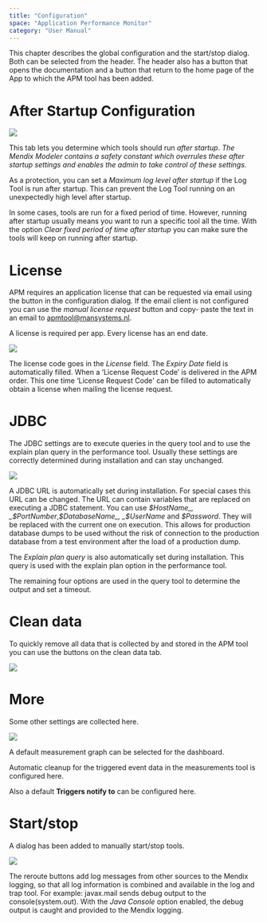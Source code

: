 ```yaml
---
title: "Configuration"
space: "Application Performance Monitor"
category: "User Manual"
---
```


This chapter describes the global configuration and the start/stop dialog. Both can be selected from the
header. The header also has a button that opens the documentation and a button that return to the home page
of the App to which the APM tool has been added.

# After Startup Configuration

![](attachments/Dashboard/Configuration_After_Startup.png)

This tab lets you determine which tools should run _after startup_.
*The Mendix Modeler contains a safety constant which overrules these after startup settings and enables the
admin to take control of these settings.*

As a protection, you can set a _Maximum log level after startup_ if the Log Tool is run after startup.
This can prevent the Log Tool running on an unexpectedly high level after startup.

In some cases, tools are run for a fixed period of time. However, running after startup usually means you
want to run a specific tool all the time. With the option _Clear fixed period of time after startup_
you can make sure the tools will keep on running after startup.

# License
APM requires an application license that can be requested via email using the button in the configuration
 dialog. If the email client is not configured you can use the _manual license request_ button and copy-
 paste the text in an email to [apmtool@mansystems.nl](mailto:apmtool@mansystems.nl). 

 A license is required per app. Every license has an end date.

![](attachments/Dashboard/Configuration_License.png)

The license code goes in the _License_ field. The _Expiry Date_ field is automatically filled. When a ‘License Request Code’ is delivered in the APM order. This one time ‘License Request Code' can be filled to automatically obtain a license when mailing the license request.

# JDBC
The JDBC settings are to execute queries in the query tool and to use the explain plan query in the
performance tool. Usually these settings are correctly determined during installation and can stay
unchanged.

![](attachments/Dashboard/Configuration_JDBC.png)                       

A JDBC URL is automatically set during installation. For special cases this URL can be changed.
The URL can contain variables that are replaced on executing a JDBC statement.
You can use _$HostName_, _$PortNumber_,_$DatabaseName_, _$UserName_ and _$Password_.
They will be replaced with the current one on execution.
This allows for production database dumps to be used without the risk of connection to the production database from a test environment after the load of a production dump.

The _Explain plan query_ is also automatically set during installation.
This query is used with the explain plan option in the performance tool.

The remaining four options are used in the query tool to determine the output and set a timeout.

# Clean data
To quickly remove all data that is collected by and stored in the APM tool you can use the buttons on
the clean data tab.

![](attachments/Dashboard/Configuration_CleanData.png)                       

<a name="More"></a>
# More
Some other settings are collected here.

![](attachments/Dashboard/Configuration_More.png)                       

A default measurement graph can be selected for the dashboard.

Automatic cleanup for the triggered event data in the measurements tool is configured here.

Also a default **Triggers notify to** can be configured here.

# Start/stop
A dialog has been added to manually start/stop tools.

![](attachments/Dashboard/StartStop.png)                       

The reroute buttons add log messages from other sources to the Mendix logging,
so that all log information is combined and available in the log and trap tool.
For example: javax.mail sends debug output to the console(system.out).
With the _Java Console_ option enabled, the debug output is caught and provided to the Mendix logging.